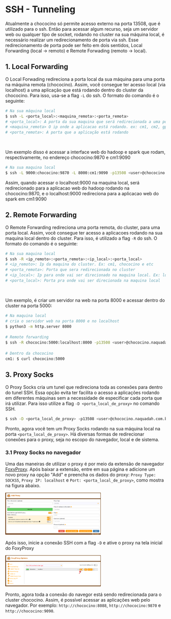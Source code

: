 # SSH - Tunneling

Atualmente a chococino só permite acesso externo na porta 13508, que é utilizado para o ssh. Então para acessar algum recurso, seja um servidor web
ou qualquer tipo de socket, rodando no cluster na sua máquina local, é necessário realizar um redirecionamento de porta via ssh.
Esse redirecionamento de porta pode ser feito em dois sentidos, Local Forwarding (local -> remoto) e Remote Forwading (remoto -> local).

## 1. Local Forwarding

O Local Forwading redireciona a porta local da sua máquina para uma porta na máquina remota (chococino). Assim, você consegue ter acesso local
(via localhost) a uma aplicação que está rodando dentro do cluster da chococino. Para isso, usa-se a flag `-L` do ssh. O formato do comando é o seguinte:
```bash
# Na sua máquina local
$ ssh -L <porta_local>:<maquina_remota>:<porta_remota>
# <porta_local>: A porta da sua maquina que será redirecionada a uma porta no cluster
# <maquina_remota> O ip onde a aplicacao está rodando. ex: cm1, cm2, gpu2, gpu3 e etc
# <porta_remota>: A porta que a aplicação está rodando
```

<br>

Um exemplo disso é acessar a interface web do hadoop e spark que rodam, respectivamente, no endereço chococino:9870 e cm1:9090
```bash
# Na sua maquina local
$ ssh -L 9000:chococino:9870 -L 8000:cm1:9090 -p13508 <user>@chococino.naquadah.com.br
```
Assim, quando acessar o localhost:9000 na maquina local, será redirecionado para a aplicacao web do hadoop rodando na chococino:9870,
e o localhost:9000 redireciona para a aplicacao web do spark em cm1:9090

## 2. Remote Forwarding

O Remote Forwarding redireciona uma porta remota, do cluster, para uma porta local. Assim, você consegue ter acesso a aplicacoes rodando na sua
maquina local dentro do cluster. Para isso, é utilizado a flag `-R` do ssh. O formato do comando é o seguinte:
```bash
# Na sua maquina local
$ ssh -R <ip_remoto>:<porta_remota>:<ip_local>:<porta_local>
# <ip_remoto>: Ip da maquina do cluster. Ex: cm1, chococino e etc
# <porta_remota>: Porta que sera redirecionada no cluster
# <ip_local>: Ip para onde vai ser direcionado na maquina local. Ex: localhost, 127.0.0.1
# <porta_local>: Porta pra onde vai ser direcionada na maquina local
```

<br>

Um exemplo, é criar um servidor na web na porta 8000 e acessar dentro do cluster na porta 5000:
```bash
# Na maquina local
# cria o servidor web na porta 8000 e no localhost
$ python3 -m http.server 8000

# Remote forwarding
$ ssh -R chococino:5000:localhost:8000 -p13508 <user>@chococino.naquadah.com.br

# Dentro da chococino
cm1: $ curl chococino:5000
```

## 3. Proxy Socks

O Proxy Socks cria um tunel que redireciona toda as conexões para dentro do tunel SSH.
Essa opção evita ter facilita o acesso a aplicações rodando em diferentes máquinas sem a necessidade de especificar cada porta que irá utilizar.
Para isso utilize a flag `-D <porta_local_de_proxy>` no comando SSH.
```bash
$ ssh -D <porta_local_de_proxy> -p13508 <user>@chococino.naquadah.com.br
```
Pronto, agora você tem um Proxy Socks rodando na sua máquina local na porta `<porta_local_de_proxy>`.
Há diversas formas de redirecionar conexões para o proxy, seja no escopo do navegador, local e de sistema.
<br>

### 3.1 Proxy Socks no navegador

Uma das maneiras de utilizar o proxy é por meio da extensão de navegador [FoxyProxy](https://addons.mozilla.org/pt-BR/firefox/addon/foxyproxy-standard/).
Após baixar a extensão, entre em sua página e adicione um novo proxy na opção "Add"
e preencha os dados do proxy: `Proxy Type: SOCKS5`, `Proxy IP: localhost` e `Port: <porta_local_de_proxy>`, como mostra na figura abaixo.

<img src="assets/foxyproxy_add.png" width="300"></img>

Após isso, inicie a conexão SSH com a flag `-D` e ative o proxy na tela inicial do
FoxyProxy

<img src="assets/foxyproxy_enable.png" width="300"></img>

Pronto, agora toda a conexão do navegor está sendo redirecionada para o cluster chococino.
Assim, é possível acessar as aplicações web pelo navegador. Por exemplo:
`http://chococino:8088`, `http://chococino:9870` e `http://chococino:9090`.
